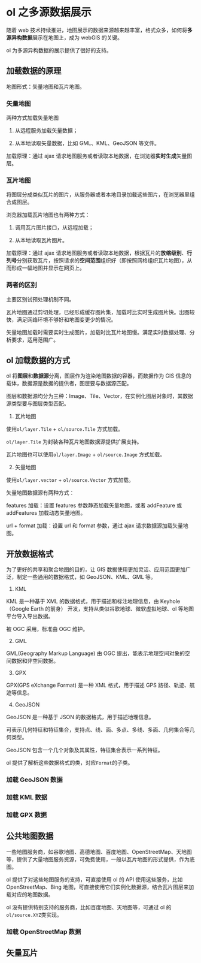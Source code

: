 # ol 之多源数据展示

随着 web 技术持续推进，地图展示的数据来源越来越丰富，格式众多，如何将**多源异构数据**展示在地图上，成为 webGIS 的关键。

ol 为多源异构数据的展示提供了很好的支持。

## 加载数据的原理

地图形式：矢量地图和瓦片地图。

### 矢量地图

两种方式加载矢量地图

1. 从远程服务加载矢量数据；

2. 从本地读取矢量数据，比如 GML、KML、GeoJSON 等文件。

加载原理：通过 ajax 请求地图服务或者读取本地数据，在浏览器**实时生成**矢量图层。

### 瓦片地图

将图层分成类似瓦片的图片，从服务器或者本地目录加载这些图片，在浏览器里组合成图层。

浏览器加载瓦片地图也有两种方式：

1. 调用瓦片图片接口，从远程加载；

2. 从本地读取瓦片图片。

加载原理：通过 ajax 请求地图服务或者读取本地数据，根据瓦片的**放缩级别**、**行列号**分别获取瓦片，按照请求的**空间范围**组织好（即按照网格组织瓦片地图），从而形成一幅地图并显示在网页上。

### 两者的区别

主要区别试预处理机制不同。

瓦片地图通过剪切处理，已经形成缓存图片集，加载时比实时生成图片快。出图较快，满足网络环境不够好和地图变更少的情况。

矢量地图加载时需要实时生成图片，加载时比瓦片地图慢。满足实时数据处理、分析要求，适用范围广。

## ol 加载数据的方式

ol 将**图层**和**数据源**分离，图层作为渲染地图数据的容器，而数据作为 GIS 信息的载体，数据源是数据的提供者，图层要与数据源匹配。

图层和数据源均分为三种：Image、Tile、Vector，在实例化图层对象时，其数据源类型要与图层类型匹配。

1. 瓦片地图

使用`ol/layer.Tile` + `ol/source.Tile` 方式加载。

`ol/layer.Tile` 为封装各种瓦片地图数据源提供扩展支持。

<!-- TODO 如何扩展 -->

瓦片地图也可以使用`ol/layer.Image` + `ol/source.Image` 方式加载。

2. 矢量地图

使用`ol/layer.vector` + `ol/source.Vector` 方式加载。

矢量地图数据源有两种方式：

features 加载：设置 features 参数静态加载矢量地图，或者 addFeature 或 addFeatures 加载动态矢量地图。

url + format 加载：设置 url 和 format 参数，通过 ajax 请求数据源加载矢量地图。

## 开放数据格式

为了更好的共享和聚合地图的目的，让 GIS 数据使用更加灵活、应用范围更加广泛，制定一些通用的数据格式，如 GeoJSON、KML、GML 等。

1. KML

KML 是一种基于 XML 的数据格式，用于描述和标注地理信息，由 Keyhole （Google Earth 的前身） 开发，支持从类似谷歌地球、微软虚拟地球、ol 等地图平台导入导出数据。

被 OGC 采用，标准由 OGC 维护。

2. GML

GML(Geography Markup Language) 由 OGC 提出，能表示地理空间对象的空间数据和非空间数据。

3. GPX

GPX(GPS eXchange Format) 是一种 XML 格式，用于描述 GPS 路径、轨迹、航迹等信息。

4. GeoJSON

GeoJSON 是一种基于 JSON 的数据格式，用于描述地理信息。

可表示几何特征和特征集合，支持点、线、面、多点、多线、多面、几何集合等几何类型。

GeoJSON 包含一个几个对象及其属性，特征集合表示一系列特征。

ol 提供了解析这些数据格式的类，对应`Format`的子类。

### 加载 GeoJSON 数据

<!-- TODO 5.3.1 -->

### 加载 KML 数据

<!-- TODO 5.3.2 -->

### 加载 GPX 数据

<!-- TODO 5.3.3 -->

## 公共地图数据

一些地图服务商，如谷歌地图、高德地图、百度地图、OpenStreetMap、天地图等，提供了大量地图服务资源，可免费使用，一般以瓦片地图的形式提供，作为底图。

ol 提供了对这些地图服务的支持，可直接使用 ol 的 API 使用这些服务，比如 OpenStreetMap、Bing 地图，可直接使用它们实例化数据源，结合瓦片图层来加载对应的地图数据。

ol 没有提供特别支持的服务商，比如百度地图、天地图等，可通过 ol 的`ol/source.XYZ`类实现。

### 加载 OpenStreetMap 数据

<!-- TODO 5.4.1 -->

## 矢量瓦片

<!-- 5.5 -->
